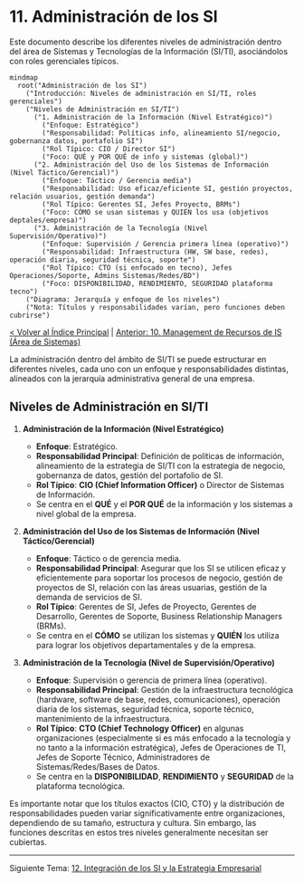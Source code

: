 # 11. Administración de los SI

Este documento describe los diferentes niveles de administración dentro del área de Sistemas y Tecnologías de la Información (SI/TI), asociándolos con roles gerenciales típicos.

```mermaid
mindmap
  root("Administración de los SI")
    ("Introducción: Niveles de administración en SI/TI, roles gerenciales")
    ("Niveles de Administración en SI/TI")
      ("1. Administración de la Información (Nivel Estratégico)")
        ("Enfoque: Estratégico")
        ("Responsabilidad: Políticas info, alineamiento SI/negocio, gobernanza datos, portafolio SI")
        ("Rol Típico: CIO / Director SI")
        ("Foco: QUÉ y POR QUÉ de info y sistemas (global)")
      ("2. Administración del Uso de los Sistemas de Información (Nivel Táctico/Gerencial)")
        ("Enfoque: Táctico / Gerencia media")
        ("Responsabilidad: Uso eficaz/eficiente SI, gestión proyectos, relación usuarios, gestión demanda")
        ("Rol Típico: Gerentes SI, Jefes Proyecto, BRMs")
        ("Foco: CÓMO se usan sistemas y QUIÉN los usa (objetivos deptales/empresa)")
      ("3. Administración de la Tecnología (Nivel Supervisión/Operativo)")
        ("Enfoque: Supervisión / Gerencia primera línea (operativo)")
        ("Responsabilidad: Infraestructura (HW, SW base, redes), operación diaria, seguridad técnica, soporte")
        ("Rol Típico: CTO (si enfocado en tecno), Jefes Operaciones/Soporte, Admins Sistemas/Redes/BD")
        ("Foco: DISPONIBILIDAD, RENDIMIENTO, SEGURIDAD plataforma tecno")
    ("Diagrama: Jerarquía y enfoque de los niveles")
    ("Nota: Títulos y responsabilidades varían, pero funciones deben cubrirse")
```

[< Volver al Índice Principal](./00_Indice_SI_TI.md) | [Anterior: 10. Management de Recursos de IS (Área de Sistemas)](./10_Management_Recursos_IS.md)

La administración dentro del ámbito de SI/TI se puede estructurar en diferentes niveles, cada uno con un enfoque y responsabilidades distintas, alineados con la jerarquía administrativa general de una empresa.

## Niveles de Administración en SI/TI

1.  **Administración de la Información (Nivel Estratégico)**
    *   **Enfoque**: Estratégico.
    *   **Responsabilidad Principal**: Definición de políticas de información, alineamiento de la estrategia de SI/TI con la estrategia de negocio, gobernanza de datos, gestión del portafolio de SI.
    *   **Rol Típico**: **CIO (Chief Information Officer)** o Director de Sistemas de Información.
    *   Se centra en el **QUÉ** y el **POR QUÉ** de la información y los sistemas a nivel global de la empresa.

2.  **Administración del Uso de los Sistemas de Información (Nivel Táctico/Gerencial)**
    *   **Enfoque**: Táctico o de gerencia media.
    *   **Responsabilidad Principal**: Asegurar que los SI se utilicen eficaz y eficientemente para soportar los procesos de negocio, gestión de proyectos de SI, relación con las áreas usuarias, gestión de la demanda de servicios de SI.
    *   **Rol Típico**: Gerentes de SI, Jefes de Proyecto, Gerentes de Desarrollo, Gerentes de Soporte, Business Relationship Managers (BRMs).
    *   Se centra en el **CÓMO** se utilizan los sistemas y **QUIÉN** los utiliza para lograr los objetivos departamentales y de la empresa.

3.  **Administración de la Tecnología (Nivel de Supervisión/Operativo)**
    *   **Enfoque**: Supervisión o gerencia de primera línea (operativo).
    *   **Responsabilidad Principal**: Gestión de la infraestructura tecnológica (hardware, software de base, redes, comunicaciones), operación diaria de los sistemas, seguridad técnica, soporte técnico, mantenimiento de la infraestructura.
    *   **Rol Típico**: **CTO (Chief Technology Officer)** en algunas organizaciones (especialmente si es más enfocado a la tecnología y no tanto a la información estratégica), Jefes de Operaciones de TI, Jefes de Soporte Técnico, Administradores de Sistemas/Redes/Bases de Datos.
    *   Se centra en la **DISPONIBILIDAD**, **RENDIMIENTO** y **SEGURIDAD** de la plataforma tecnológica.

Es importante notar que los títulos exactos (CIO, CTO) y la distribución de responsabilidades pueden variar significativamente entre organizaciones, dependiendo de su tamaño, estructura y cultura. Sin embargo, las funciones descritas en estos tres niveles generalmente necesitan ser cubiertas.

---

Siguiente Tema: [12. Integración de los SI y la Estrategia Empresarial](./12_Integracion_SI_Estrategia_Empresarial.md) 